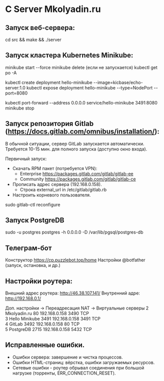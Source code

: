 # C Server Mkolyadin.ru

## Запуск веб-сервера:

cd src && make && ./server

## Запуск кластера Kubernetes Minikube:

minikube start --force
minikube delete (если не запускается)
kubectl get po -A

kubectl create deployment hello-minikube --image=kicbase/echo-server:1.0
kubectl expose deployment hello-minikube --type=NodePort --port=8080

kubectl port-forward --address 0.0.0.0 service/hello-minikube 3491:8080
minikube stop

## Запуск репозитория Gitlab (https://docs.gitlab.com/omnibus/installation/):

В обычной ситуации, сервер GitLab запускается автоматически. Требуется 10-15 мин. для полного запуска (доступно окно входа).

Первичный запуск:

- Скачать RPM пакет (потребуется VPN):
    - Enterprise https://packages.gitlab.com/gitlab/gitlab-ee
    - Community https://packages.gitlab.com/gitlab/gitlab-ce
- Прописать адрес сервера (192.168.0.158).
    - Строка external_url in /etc/gitlab/gitlab.rb
- Настроить корневого пользователя.

sudo gitlab-ctl reconfigure

## Запуск PostgreDB
sudo -u postgres postgres -h 0.0.0.0 -D /var/lib/pgsql/postgres-db

## Телеграм-бот
Конструктор https://cp.puzzlebot.top/home
Настройки @botfather (запуск, остановка, и др.)

## Настройки роутера:

Внешний адрес роутера: http://46.38.107.141/
Внутренний адре: http://192.168.0.1/

Доп. настройки -> Переадресация NAT -> Виртуальные серверы
2	Mkolyadin.ru	80	192.168.0.158	3490	TCP		
3	Hello Minikube	3491	192.168.0.158	3491	TCP		
4	GitLab	3492	192.168.0.158	80	TCP		
5	PostgreDB	2715	192.168.0.158	5432	TCP

## Исправленные ошибки.
- Ошибки сервера: завершение и чистка процессов.
- Ошибки HTML-cтраниц: вёрстка, ошибки загружаемых ресурсов.
- Сетевые ошибки - роутер обрывал соединения при большой нагрузке (торренты, ERR_CONNECTION_RESET).